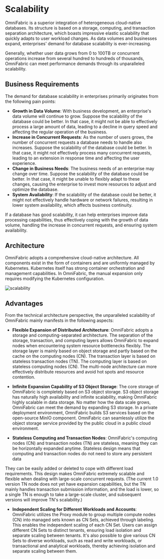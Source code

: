 # Scalability

OmniFabric is a superior integration of heterogeneous cloud-native databases. Its structure is based on a storage, computing, and transaction separation architecture, which boasts impressive elastic scalability that quickly adapts to user workload changes. As data volumes and businesses expand, enterprises' demand for database scalability is ever-increasing.

Generally, whether user data grows from 0 to 100TB or concurrent operations increase from several hundred to hundreds of thousands, OmniFabric can meet performance demands through its unparalleled scalability.

## Business Requirements

The demand for database scalability in enterprises primarily originates from the following pain points:

- **Growth in Data Volume**: With business development, an enterprise's data volume will continue to grow. Suppose the scalability of the database could be better. In that case, it might not be able to effectively process a large amount of data, leading to a decline in query speed and affecting the regular operation of the business.
- **Increase in Concurrent Requests**: As the number of users grows, the number of concurrent requests a database needs to handle also increases. Suppose the scalability of the database could be better. In that case, it might not effectively process many concurrent requests, leading to an extension in response time and affecting the user experience.
- **Change in Business Needs**: The business needs of an enterprise may change over time. Suppose the scalability of the database could be better. In that case, it might be unable to flexibly adapt to these changes, causing the enterprise to invest more resources to adjust and optimize the database.
- **System Availability**: If the scalability of the database could be better, it might not effectively handle hardware or network failures, resulting in lower system availability, which affects business continuity.

If a database has good scalability, it can help enterprises improve data processing capabilities, thus effectively coping with the growth of data volume, handling the increase in concurrent requests, and ensuring system availability.

## Architecture

OmniFabric adopts a comprehensive cloud-native architecture. All components exist in the form of containers and are uniformly managed by Kubernetes. Kubernetes itself has strong container orchestration and management capabilities. In OmniFabric, the manual expansion only requires modifying the Kubernetes configuration.

![scalability](https://github.com/matrixorigin/artwork/raw/main/docs/overview/scalability.png)

## Advantages

From the technical architecture perspective, the unparalleled scalability of OmniFabric mainly manifests in the following aspects:

* **Flexible Expansion of Distributed Architecture**: OmniFabric adopts a storage and computing-separated architecture. The separation of the storage, transaction, and computing layers allows OmniFabric to expand nodes when encountering system resource bottlenecks flexibly. The storage layer is mainly based on object storage and partly based on the cache on the computing nodes (CN). The transaction layer is based on stateless transaction nodes (TN). The computing layer is based on stateless computing nodes (CN). The multi-node architecture can more effectively distribute resources and avoid hot spots and resource contention.

* **Infinite Expansion Capability of S3 Object Storage**: The core storage of OmniFabric is completely based on S3 object storage. S3 object storage has naturally high availability and infinite scalability, making OmniFabric highly scalable in data storage. No matter how the data scale grows, OmniFabric can meet the demand by expanding S3 storage. In a private deployment environment, OmniFabric builds S3 services based on the open-source MinIO component. OmniFabric can seamlessly utilize the object storage service provided by the public cloud in a public cloud environment.

* **Stateless Computing and Transaction Nodes**: OmniFabric's computing nodes (CN) and transaction nodes (TN) are stateless, meaning they can be horizontally expanded anytime. Stateless design means that computing and transaction nodes do not need to store any persistent data

They can be easily added or deleted to cope with different load requirements. This design makes OmniFabric extremely scalable and flexible when dealing with large-scale concurrent requests. (The current 1.0 version TN node does not yet have expansion capabilities, but the TN mainly handles transaction submission information, and the load is lower, so a single TN is enough to take a large-scale cluster, and subsequent versions will improve TN's scalability.)

* **Independent Scaling for Different Workloads and Accounts**: OmniFabric utilizes the Proxy module to group multiple compute nodes (CN) into managed sets known as CN Sets, achieved through labeling. This enables the independent scaling of each CN Set. Users can assign different CN Sets to distinct tenants, ensuring load isolation and separate scaling between tenants. It's also possible to give various CN Sets to diverse workloads, such as read and write workloads, or transactional and analytical workloads, thereby achieving isolation and separate scaling between them.
